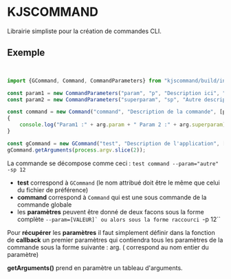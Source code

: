 # KJSCOMMAND

Librairie simpliste pour la création de commandes CLI.

## Exemple


```js


import {GCommand, Command, CommandParameters} from "kjscommand/build/index.js";

const param1 = new CommandParameters("param", "p", "Description ici", "defaut");
const param2 = new CommandParameters("superparam", "sp", "Autre description");

const command = new Command("command", "Description de la commande", [param1, param2], function(arg = {param, superparam})
{
	console.log("Param1 :" + arg.param + " Param 2 :" + arg.superparam);
}

const gCommand = new GCommand("test", "Description de l'application", [command]);
gCommand.getArguments(process.argv.slice(2));


```

La commande se décompose comme ceci : ``test command --param="autre" -sp 12``
- **test** correspond à ``GCommand`` (le nom attribué doit être le même que celui du fichier de préférence)
- **command** correspond à ``Command`` qui est une sous commande de la commande globale
- les **paramètres** peuvent être donné de deux facons sous la forme complète ``--param=[VALEUR]` ou alors sous la forme raccourci ``-p 12``


Pour **récupérer** les **paramètres** il faut simplement définir dans la fonction de **callback** un premier paramètres qui contiendra tous les paramètres de la commande sous la forme suivante : arg.<NAME> (<NAME> correspond au nom entier du paramètre)

**getArguments()** prend en paramètre un tableau d'arguments.